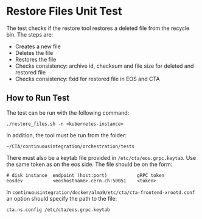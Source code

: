 # Restore Files Unit Test
The test checks if the restore tool restores a deleted file from the recycle bin. The steps are:
- Creates a new file
- Deletes the file
- Restores the file
- Checks consistency: archive id, checksum and file size for deleted and restored file
- Checks consistency: fxid for restored file in EOS and CTA

## How to Run Test
The test can be run with the following command:

`./restore_files.sh -n <kubernetes-instance>`

In addition, the tool must be run from the folder:

`~/CTA/continuousintegration/orchestration/tests`

There must also be a keytab file provided in `/etc/cta/eos.grpc.keytab`. Use the same token as on the eos side. The file should be on the form:

```
# disk instance  endpoint (host:port)           gRPC token
eosdev           <eoshostname>.cern.ch:50051    <token>
```

In `continuousintegration/docker/alma9/etc/cta/cta-frontend-xrootd.conf` an option should specify the path to the file:

`cta.ns.config /etc/cta/eos.grpc.keytab`
